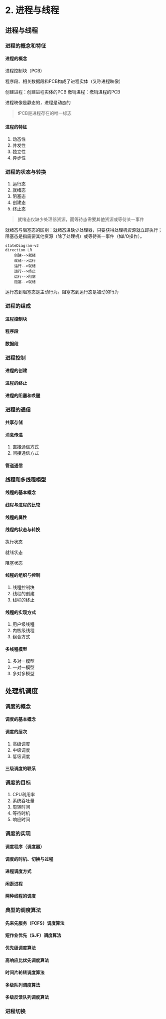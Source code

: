 # 2. 进程与线程

## 进程与线程

### 进程的概念和特征

#### 进程的概念

进程控制块（PCB）

程序段、相关数据段和PCB构成了进程实体（又称进程映像）

创建进程：创建进程实体的PCB
撤销进程：撤销进程的PCB

进程映像是静态的，进程是动态的

> :heavy_exclamation_mark:PCB是进程存在的唯一标志

#### 进程的特征

1. 动态性
2. 并发性
3. 独立性
4. 异步性

### 进程的状态与转换

1. 运行态
2. 就绪态
3. 阻塞态
4. 创建态
5. 终止态

> 就绪态仅缺少处理器资源，而等待态需要其他资源或等待某一事件

就绪态与阻塞态的区别：就绪态进缺少处理器，只要获得处理机资源就立即执行；阻塞态是指需要其他资源（除了处理机）或等待某一事件（如I/O操作）。

```mermaid
stateDiagram-v2
direction LR
    创建-->就绪
    就绪-->运行
    运行-->就绪
    运行-->终止
    运行-->阻塞
    阻塞-->就绪
```

运行态到阻塞态是主动行为。阻塞态到运行态是被动的行为

### 进程的组成

#### 进程控制块

#### 程序段

#### 数据段

### 进程控制

#### 进程的创建

#### 进程的终止

#### 进程的阻塞和唤醒

### 进程的通信

#### 共享存储

#### 消息传递

1. 直接通信方式
2. 间接通信方式

#### 管道通信

### 线程和多线程模型

#### 线程的基本概念

#### 线程与进程的比较

#### 线程的属性

#### 线程的状态与转换

执行状态

就绪状态

阻塞状态

#### 线程的组织与控制

1. 线程控制块
2. 线程的创建
3. 线程的终止

#### 线程的实现方式

1. 用户级线程
2. 内核级线程
3. 组合方式

#### 多线程模型

1. 多对一模型
2. 一对一模型
3. 多对多模型

## 处理机调度

### 调度的概念

#### 调度的基本概念

#### 调度的层次

1. 高级调度
2. 中级调度
3. 低级调度

#### 三级调度的联系

### 调度的目标

1. CPU利用率
2. 系统吞吐量
3. 周转时间
4. 等待时机
5. 响应时间

### 调度的实现

#### 调度程序（调度器）

#### 调度的时机、切换与过程

#### 进程调度方式

#### 闲逛进程

#### 两种线程的调度

### 典型的调度算法

#### 先来先服务（FCFS）调度算法

#### 短作业优先（SJF）调度算法

#### 优先级调度算法

#### 高响应比优先调度算法

#### 时间片轮转调度算法

#### 多级队列调度算法

#### 多级反馈队列调度算法

### 进程切换
